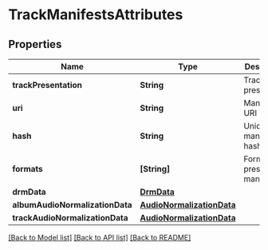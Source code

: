 # TrackManifestsAttributes

## Properties
Name | Type | Description | Notes
------------ | ------------- | ------------- | -------------
**trackPresentation** | **String** | Track presentation | [optional] 
**uri** | **String** | Manifest URI | [optional] 
**hash** | **String** | Unique manifest hash | [optional] 
**formats** | **[String]** | Formats present in manifest | [optional] 
**drmData** | [**DrmData**](DrmData.md) |  | [optional] 
**albumAudioNormalizationData** | [**AudioNormalizationData**](AudioNormalizationData.md) |  | [optional] 
**trackAudioNormalizationData** | [**AudioNormalizationData**](AudioNormalizationData.md) |  | [optional] 

[[Back to Model list]](../README.md#documentation-for-models) [[Back to API list]](../README.md#documentation-for-api-endpoints) [[Back to README]](../README.md)


